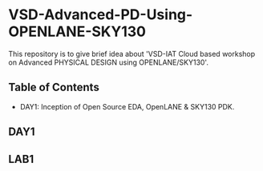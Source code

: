 # VSD-Advanced-PD-Using-OPENLANE-SKY130
This repository is to give brief idea about 'VSD-IAT Cloud based workshop on Advanced PHYSICAL DESIGN using OPENLANE/SKY130'. 
## Table of Contents
* DAY1: Inception of Open Source EDA, OpenLANE & SKY130 PDK.

## DAY1
## LAB1
